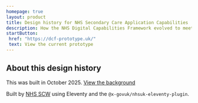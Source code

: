 ```yaml
---
homepage: true
layout: product
title: Design history for NHS Secondary Care Application Capabilities
description: How the NHS Digital Capabilities Framework evolved to meet its users' needs.
startButton:
 href: "https://dcf-prototype.uk/"
 text: View the current prototype
---
```

## About this design history

This was built in October 2025. [View the background](/discovery/)

Built by [NHS SCW](https://www.scwcsu.nhs.uk/) using Eleventy and the `@x-govuk/nhsuk-eleventy-plugin`.

